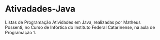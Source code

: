 # Ativadades-Java
Listas de Programação
Atividades em Java, realizadas por Matheus Possenti, no Curso de Infórtica do Instituto Federal Catarinense, na aula de Programação 1.
